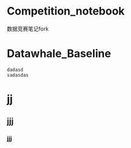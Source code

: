 # Competition_notebook
数据竞赛笔记fork


Datawhale_Baseline
===

    dadasd
    sadasdas

# jj
## jjj

### jjj
    
